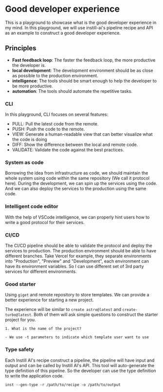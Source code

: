 # Good developer experience

This is a playground to showcase what is the good developer experience in my mind. In this playground, we will use instill-ai's pipeline recipe and API as an example to construct a good developer experience.

## Principles

- **Fast feedback loop**: The faster the feedback loop, the more productive the developer is.
- **local development**: The development environment should be as close as possible to the production environment.
- **intelligence**: The tools should be smart enough to help the developer to be more productive.
- **automation**: The tools should automate the repetitive tasks.

### CLI

In this playground, CLI focuses on several features:

- PULL: Pull the latest code from the remote.
- PUSH: Push the code to the remote.
- VIEW: Generate a human-readable view that can better visualize what the code is doing
- DIFF: Show the difference between the local and remote code.
- VALIDATE: Validate the code against the best practices.

### System as code

Borrowing the idea from infrastructure as code, we should maintain the whole system using code within the same repository (We call it protocol here). During the development, we can spin up the services using the code. And we can also deploy the services to the production using the same code.

### Intelligent code editor

With the help of VSCode intelligence, we can properly hint users how to write a good protocol for their services.

### CI/CD

The CI/CD pipeline should be able to validate the protocol and deploy the services to production. The production environment should be able to have different branches. Take Vercel for example, they separate environments into "Production", "Preview" and "Development", each environment can have its environment variables. So I can use different set of 3rd party services for different environments.

### Good starter

Using `giget` and remote repository to store templates. We can provide a better experience for starting a new project.

The experience will be similar to `create astro@latest` and `create-turbo@latest`. Both of them will ask simple questions to construct the starter project for you.

```
1. What is the name of the project?

- We use -t parameters to indicate which template user want to use
```

### Type safety

Each Instill AI's recipe construct a pipeline, the pipeline will have input and output and can be called by Instill AI's API. This tool will auto-generate the type definition of this pipeline. So the developer can use the type definition to write the application code.

```
inst --gen-type -r /path/to/recipe -o /path/to/output
```
